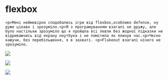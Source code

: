 # flexbox
<!DOCTYPE html>   
<html lang="en">   
<head>   
    <meta charset="UTF-8">   
    <meta http-equiv="X-UA-Compatible" content="IE=edge">   
    <meta name="viewport" content="width=device-width, initial-scale=1.0">   
    <title>ігри</title>   
</head>   
<body>   
      
    <p>Мені неймовірно сподобались ігри від flexbox,особливо defense, ну дуже цікаво і зрозуміло.<p>Я з програмуванням взагалі не дружу, але було настільки зрозуміло що я пройшла всі левли без жодної підказки не відриваючись від екрану ноутбука і не помітила як плинув час.<p>Чесно кажучи, без перебільшення, я в захваті. <p>Flukeout взагалі нічого не зрозуміло. 
        
<p><img src="https://srv2.imgonline.com.ua/result_img/imgonline-com-ua-Resize-8SjlWt1hHRt.jpg">
  <p><img src="https://srv4.imgonline.com.ua/result_img/imgonline-com-ua-Resize-hUEglwzF6GbfRkx.jpg">
 <p><img src="https://srv2.imgonline.com.ua/result_img/imgonline-com-ua-Resize-f2IhrZpn26zg.jpg">
       
   
   
